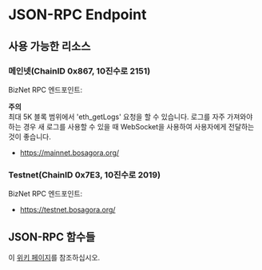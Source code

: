 # JSON-RPC Endpoint

## 사용 가능한 리소스

### 메인넷(ChainID 0x867, 10진수로 2151)

BizNet RPC 엔드포인트:

**주의**  
최대 5K 블록 범위에서 'eth_getLogs' 요청을 할 수 있습니다.
로그를 자주 가져와야 하는 경우 새 로그를 사용할 수 있을 때 WebSocket을 사용하여 사용자에게 전달하는 것이 좋습니다.

* https://mainnet.bosagora.org/


### Testnet(ChainID 0x7E3, 10진수로 2019)

BizNet RPC 엔드포인트:

* https://testnet.bosagora.org/


## JSON-RPC 함수들

이 [위키 페이지](https://github.com/ethereum/wiki/wiki/JSON-RPC)를 참조하십시오.

